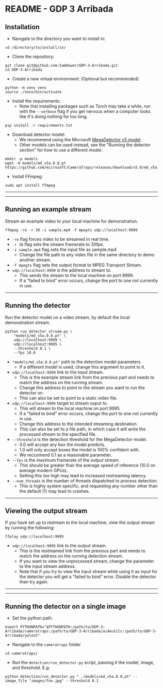 # README - GDP 3 Arribada

## Installation

- Navigate to the directory you want to install in:
```
cd /directory/to/install/in/
```
- Clone the repository:
```
git clone git@github.com:SamDower/GDP-3-Arribada.git
cd GDP-3-Arribada
```
- Create a new virtual environment: (Optional but recommended)
```
python -m venv venv
source ./venv/bin/activate
```
- Install the requirements:
  - Note that installing packages such as Torch may take a while, run with the `--verbose` flag if you get nervous when a computer looks like it's doing nothing for too long.
```
pip install -r requirements.txt
```
- Download detector model:
  - We recommend using the Microsoft [MegaDetector v5 model](https://github.com/microsoft/CameraTraps/releases/download/v5.0/md_v5a.0.0.pt). 
  - Other models can be used instead, see the "Running the detector section" for how to use a different model. 
```
mkdir -p models
wget -O models/md_v5a.0.0.pt https://github.com/microsoft/CameraTraps/releases/download/v5.0/md_v5a.0.0.pt
```

- Install FFmpeg:
```
sudo apt install ffmpeg
```
---
---

## Running an example stream

Stream an example video to your local machine for demonstration.
```
ffmpeg -re -r 30 -i sample.mp4 -f mpegts udp://localhost:9999
```
- `-re` flag forces video to be streamed in real time.
- `-r 30` flag sets the stream framerate to 30fps.
- `-i sample.mp4` flag sets the input file as sample.mp4
  - Change the file path to any video file in the same directory to demo another stream.
- `-f mpegts` flag sets the output format to MPEG Transport Stream.
- `udp://localhost:9999` is the address to stream to.
  - This sends the stream to the local machine on port 9999.
  - If a "failed to bind" error occurs, change the port to one not currently in use.

---

## Running the detector

Run the detector model on a video stream, by default the local demonstration stream.
```
python run_detector_stream.py \
    "models/md_v5a.0.0.pt" \
    udp://localhost:9999 \
    udp://localhost:9995 \
    --threshold 0.1 \
    --fps 10.0
```
  - `"models/md_v5a.0.0.pt"` path to the detection model parameters.
    - If a different model is used, change this argument to point to it.
  - `udp://localhost:9999` link to the input stream.
    - This is the example stream link from the previous part and needs to match the address on the running stream.
    - Change this address to point to the stream you want to run the detector on.
    - This can also be set to point to a static video file. 
  - `udp://localhost:9995` target to stream ouput to.
    - This will stream to the local machine on port 9995.
    - If a "failed to bind" error occurs, change the port to one not currently in use.
    - Change this address to the intended streaming destination.
    - This can also be set to a file path, in which case it will write the processed stream to the specified file. 
  - `--threshold` is the detection threshold for the MegaDetector model.
    - 0.0 will accept any box the model predicts.
    - 1.0 will only accept boxes the model is 100% confident with.
    - We reccomend 0.1 as a reasonable parameter.
  - `--fps` is the maximum framerate of the output stream. 
    - This should be greater than the average speed of inference (10.0 on average modern GPUs).
    - Setting this too high may lead to increased restreaming latency.
  - `--num_threads` is the number of threads dispatched to process detection.
    - This is highly system specific, and requesting any number other than the default (1) may lead to crashes.

---

## Viewing the output stream

If you have set up to restream to the local machine, view the output stream by running the following:
```
ffplay udp://localhost:9995
```
- `udp://localhost:9995` link to the output stream.
    - This is the restreamed link from the previous part and needs to match the address on the running detection stream.
    - If you want to view the unprocessed stream, change the parameter to the input stream address.
    - Note that if you try to view the input stream while using it as input for the detector you will get a "failed to bind" error. Disable the detector then try again.

---
---

## Running the detector on a single image

- Set the python path.
```
export PYTHONPATH="$PYTHONPATH:/path/to/GDP-3-Arribada/cameratraps:/path/to/GDP-3-Arribada/ai4eutils:/path/to/GDP-3-Arribada/yolov5"
```
- Navigate to the `cameratraps` folder
```
cd cameratraps/
```
- Run the `detection/run_detector.py` script, passing it the model, image, and threshold. E.g:
```
python detection/run_detector.py "../models/md_v5a.0.0.pt" --image_file "images/fox.jpg" --threshold 0.1
```
